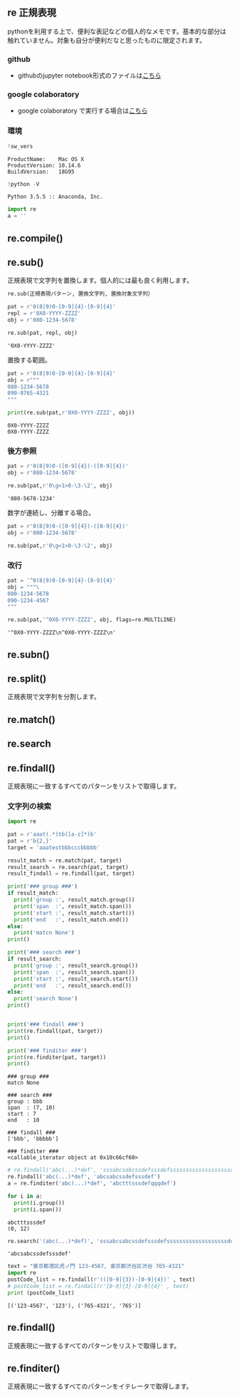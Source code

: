
## re 正規表現

pythonを利用する上で、便利な表記などの個人的なメモです。基本的な部分は触れていません。対象も自分が便利だなと思ったものに限定されます。

### github
- githubのjupyter notebook形式のファイルは[こちら](https://github.com/hiroshi0530/wa-src/blob/master/article/library/python/004/004_nb.ipynb)

### google colaboratory
- google colaboratory で実行する場合は[こちら](https://colab.research.google.com/github/hiroshi0530/wa-src/blob/master/article/library/python/004/004_nb.ipynb)

### 環境


```python
!sw_vers
```

    ProductName:	Mac OS X
    ProductVersion:	10.14.6
    BuildVersion:	18G95



```python
!python -V
```

    Python 3.5.5 :: Anaconda, Inc.



```python
import re
a = ''
```

## re.compile()

## re.sub()
正規表現で文字列を置換します。個人的には最も良く利用します。

```python
re.sub(正規表現パターン, 置換文字列, 置換対象文字列） 
```


```python
pat = r'0(8|9)0-[0-9]{4}-[0-9]{4}'
repl = r'0X0-YYYY-ZZZZ'
obj = r'080-1234-5678'

re.sub(pat, repl, obj)
```




    '0X0-YYYY-ZZZZ'



置換する範囲。


```python
pat = r'0(8|9)0-[0-9]{4}-[0-9]{4}'
obj = r"""
080-1234-5678
090-8765-4321
"""

print(re.sub(pat,r'0X0-YYYY-ZZZZ', obj))
```

    
    0X0-YYYY-ZZZZ
    0X0-YYYY-ZZZZ
    


### 後方参照


```python
pat = r'0(8|9)0-([0-9]{4})-([0-9]{4})'
obj = r'080-1234-5678'

re.sub(pat,r'0\g<1>0-\3-\2', obj)
```




    '080-5678-1234'



数字が連続し、分離する場合。


```python
pat = r'0(8|9)0-([0-9]{4})-([0-9]{4})'
obj = r'080-1234-5678'

re.sub(pat,r'0\g<1>0-\3-\2', obj)
```

### 改行


```python
pat = '^0(8|9)0-[0-9]{4}-[0-9]{4}'
obj = """\
080-1234-5678
090-1234-4567
"""

re.sub(pat,'^0X0-YYYY-ZZZZ', obj, flags=re.MULTILINE)
```




    '^0X0-YYYY-ZZZZ\n^0X0-YYYY-ZZZZ\n'



## re.subn()

## re.split()
正規表現で文字列を分割します。

## re.match()

## re.search

## re.findall()
正規表現に一致するすべてのパターンをリストで取得します。

### 文字列の検索


```python
import re

pat = r'aaat(.*)tb([a-z]*)b'
pat = r'b{2,}'
target = 'aaatestbbbcccbbbbb'

result_match = re.match(pat, target)
result_search = re.search(pat, target)
result_findall = re.findall(pat, target)

print('### group ###')
if result_match:
  print('group :', result_match.group())
  print('span  :', result_match.span())
  print('start :', result_match.start())
  print('end   :', result_match.end())
else:
  print('matcn None')
print()

print('### search ###')
if result_search:
  print('group :', result_search.group())
  print('span  :', result_search.span())
  print('start :', result_search.start())
  print('end   :', result_search.end())
else:
  print('search None')
print()


print('### findall ###')
print(re.findall(pat, target))
print()

print('### finditer ###')
print(re.finditer(pat, target))
print()
```

    ### group ###
    matcn None
    
    ### search ###
    group : bbb
    span  : (7, 10)
    start : 7
    end   : 10
    
    ### findall ###
    ['bbb', 'bbbbb']
    
    ### finditer ###
    <callable_iterator object at 0x10c66cf60>
    



```python
# re.findall('abc(...)*def', 'sssabcsabcssdefsssdefsssssssssssssssssssdefs')
re.findall('abc(...)*def', 'abcsabcssdefsssdef')
a = re.finditer('abc(...)*def', 'abctttsssdefqqqdef')

for i in a:
  print(i.group())
  print(i.span())
```

    abctttsssdef
    (0, 12)



```python
re.search('(abc(...)*def)', 'sssabcsabcssdefsssdefsssssssssssssssssssdefs').group()
```




    'abcsabcssdefsssdef'




```python
text = "東京都港区虎ノ門 123-4567, 東京都渋谷区渋谷 765-4321"
import re
postCode_list = re.findall(r'(([0-9]{3})-[0-9]{4})' , text)
# postCode_list = re.findall(r'[0-9]{3}-[0-9]{4}' , text)
print (postCode_list)
```

    [('123-4567', '123'), ('765-4321', '765')]


## re.findall()
正規表現に一致するすべてのパターンをリストで取得します。

## re.finditer()
正規表現に一致するすべてのパターンをイテレータで取得します。
